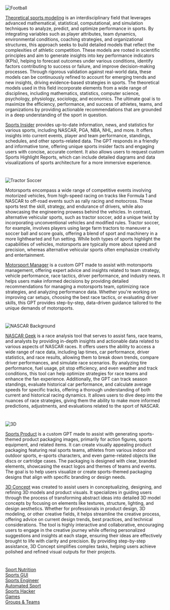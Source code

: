 ![Football](https://github.com/user-attachments/assets/6e9b23ff-b480-4ec4-9dc3-04aab9f28bcf)

[Theoretical sports modeling](https://chatgpt.com/g/g-686c5ecbc47c819186ecd83ebfc4e217-sports-theorist) is an interdisciplinary field that leverages advanced mathematical, statistical, computational, and simulation techniques to analyze, predict, and optimize performance in sports. By integrating variables such as player attributes, team dynamics, environmental conditions, coaching strategies, and organizational structures, this approach seeks to build detailed models that reflect the complexities of athletic competition. These models are rooted in scientific principles and aim to generate insights into key performance indicators (KPIs), helping to forecast outcomes under various conditions, identify factors contributing to success or failure, and improve decision-making processes. Through rigorous validation against real-world data, these models can be continuously refined to account for emerging trends and new insights, driving evidence-based strategies in sports. The theoretical models used in this field incorporate elements from a wide range of disciplines, including mathematics, statistics, computer science, psychology, physiology, sociology, and economics. The ultimate goal is to maximize the efficiency, performance, and success of athletes, teams, and organizations by providing actionable recommendations that are grounded in a deep understanding of the sport in question.

[Sports Insider](https://chatgpt.com/g/g-P8hiAgtaA-sports-insider) provides up-to-date information, news, and statistics for various sports, including NASCAR, PGA, NBA, NHL, and more. It offers insights into current events, player and team performance, standings, schedules, and other sports-related data. The GPT responds in a friendly and informative tone, offering unique sports insider facts and engaging users with concise, accurate content. It also allows users to request custom Sports Highlight Reports, which can include detailed diagrams and data visualizations of sports architecture for a more immersive experience. 

#

![Tractor Soccer](https://github.com/user-attachments/assets/63b9741d-c3c1-4aa7-b4bb-04444e92718e)

Motorsports encompass a wide range of competitive events involving motorized vehicles, from high-speed racing on tracks like Formula 1 and NASCAR to off-road events such as rally racing and motocross. These sports test the skill, strategy, and endurance of drivers, while also showcasing the engineering prowess behind the vehicles. In contrast, alternative vehicular sports, such as tractor soccer, add a unique twist by incorporating unconventional vehicles and modified rules. Tractor soccer, for example, involves players using large farm tractors to maneuver a soccer ball and score goals, offering a blend of sport and machinery in a more lighthearted and fun setting. While both types of sports highlight the capabilities of vehicles, motorsports are typically more about speed and precision, whereas alternative vehicular sports often emphasize creativity and entertainment.

[Motorsport Manager](https://chatgpt.com/g/g-Nzf0ODyfB-motorsport-manager) is a custom GPT made to assist with motorsports management, offering expert advice and insights related to team strategy, vehicle performance, race tactics, driver performance, and industry news. It helps users make informed decisions by providing detailed recommendations for managing a motorsports team, optimizing race strategies, and analyzing performance data. Whether you're working on improving car setups, choosing the best race tactics, or evaluating driver skills, this GPT provides step-by-step, data-driven guidance tailored to the unique demands of motorsports.

#

![NASCAR Background](https://github.com/user-attachments/assets/fbbe8fca-637f-44b6-961e-e0ea55a25b02)

[NASCAR Geek](https://chatgpt.com/g/g-68313c0054f081918ee0ef39903daeab-nascar-geek) is a race analysis tool that serves to assist fans, race teams, and analysts by providing in-depth insights and actionable data related to various aspects of NASCAR races. It offers users the ability to access a wide range of race data, including lap times, car performance, driver statistics, and race results, allowing them to break down trends, compare driver performances, and simulate race scenarios. By analyzing tire performance, fuel usage, pit stop efficiency, and even weather and track conditions, this tool can help optimize strategies for race teams and enhance the fan experience. Additionally, the GPT can track season standings, evaluate historical car performance, and calculate average speeds for specific tracks, offering a thorough understanding of both current and historical racing dynamics. It allows users to dive deep into the nuances of race strategies, giving them the ability to make more informed predictions, adjustments, and evaluations related to the sport of NASCAR.

#

![3D](https://github.com/user-attachments/assets/78444ea3-20f3-4b52-acda-7efb613dcfdb)

[Sports Product](https://chatgpt.com/g/g-STDqdMMgQ-sports-product) is a custom GPT made to assist with generating sports-themed product packaging images, primarily for action figures, sports equipment, and related items. It can create visually appealing product packaging featuring real sports teams, athletes from various indoor and outdoor sports, e-sports characters, and even game-related objects like discs or cartridge cases. The packaging is designed with clear, branded elements, showcasing the exact logos and themes of teams and events. The goal is to help users visualize or create sports-themed packaging designs that align with specific branding or design needs.

[3D Concept](https://chatgpt.com/g/g-JAsawu1Lv-3d-concept) was created to assist users in conceptualizing, designing, and refining 3D models and product visuals. It specializes in guiding users through the process of transforming abstract ideas into detailed 3D model concepts by focusing on elements like textures, structure, lighting, and design aesthetics. Whether for professionals in product design, 3D modeling, or other creative fields, it helps streamline the creative process, offering advice on current design trends, best practices, and technical considerations. The tool is highly interactive and collaborative, encouraging users to engage in the creative journey while offering personalized suggestions and insights at each stage, ensuring their ideas are effectively brought to life with clarity and precision. By providing step-by-step assistance, 3D Concept simplifies complex tasks, helping users achieve polished and refined visual outputs for their projects.

#

[Sport Nutrition](https://chatgpt.com/g/g-6860dd7f6d948191a4fa43d0f83c0bc1-sport-nutrition)
<br>
[Sports GUI](https://chatgpt.com/g/g-68644387a8a48191bf3741a3734a3ab7-sports-gui)
<br>
[Sports Engineer](https://chatgpt.com/g/g-676f763d56b88191af440b9edabe0135-sports-engineer)
<br>
[Automated Sport](https://chatgpt.com/g/g-6775e22d24ec81918e34f1b6078a389a-automated-sport)
<br>
[Sports Hacker](https://chatgpt.com/g/g-67add266555c819196313fb5740fe865-sports-hacker)
<br>
[Games](https://github.com/sourceduty/Games)
<br>
[Groups & Teams](https://github.com/sourceduty/Groups_Teams)
